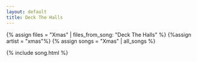 ```yaml
---
layout: default
title: Deck The Halls
---
```


{% assign files = "Xmas" | files_from_song: "Deck The Halls" %}
{%assign artist = "xmas"%}
{% assign songs = "Xmas" | all_songs %}

 
{% include song.html %}
